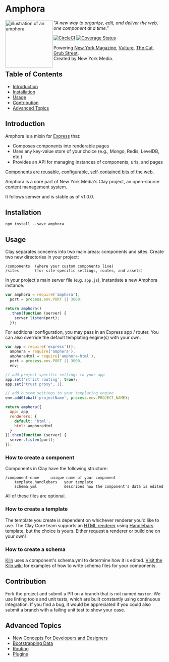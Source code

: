 Amphora
=========================

<img src="https://raw.githubusercontent.com/nymag/media/master/amphora-logo.png" alt="illustration of an amphora" height="150" align="left">

_"A new way to organize, edit, and deliver the web, one component at a time."_

[![CircleCI](https://circleci.com/gh/clay/amphora.svg?style=svg)](https://circleci.com/gh/clay/amphora) [![Coverage Status](https://coveralls.io/repos/nymag/amphora/badge.svg?branch=master&service=github&t=WhTOg8)](https://coveralls.io/github/nymag/amphora?branch=master)

Powering [New York Magazine](http://nymag.com/), [Vulture](http://www.vulture.com/), [The Cut](http://www,thecut.com/), [Grub Street](http://www.grubstreet.com/).  
Created by New York Media.

## Table of Contents

* [Introduction](#introduction)
* [Installation](#installation)
* [Usage](#usage)
* [Contribution](#contribution)
* [Advanced Topics](#advanced-topics)

## Introduction

Amphora is a mixin for [Express](https://github.com/strongloop/express) that:

* Composes components into renderable pages
* Uses any key-value store of your choice (e.g., Mongo, Redis, LevelDB, etc.)
* Provides an API for managing instances of components, uris, and pages

[Components are reusable, configurable, self-contained bits of the web.](https://github.com/nymag/amphora/wiki#clay-is-divided-into-components)

Amphora is a core part of New York Media's Clay project, an open-source content management system.

It follows semver and is stable as of v1.0.0.

## Installation

```
npm install --save amphora
```

## Usage

Clay separates concerns into two main areas: components and sites. Create two new directories in your project:

```
/components  (where your custom components live)
/sites       (for site-specific settings, routes, and assets)
```

In your project's main server file (e.g. `app.js`), instantiate a new Amphora instance.

```js
var amphora = require('amphora'),
  port = process.env.PORT || 3000;

return amphora()
  .then(function (server) {
    server.listen(port);
  });
```

For additional configuration, you may pass in an Express app / router. You can also override the default templating engine(s) with your own.

```js
var app = require('express')(),
  amphora = require('amphora'),
  amphoraHtml = require('amphora-html'),
  port = process.env.PORT || 3000,
  env;

// add project-specific settings to your app
app.set('strict routing', true);
app.set('trust proxy', 1);

// add custom settings to your templating engine
env.addGlobal('projectName', process.env.PROJECT_NAME);

return amphora({
  app: app,
  renderers: {
    default: 'html',
    html: amphoraHtml
  }
}).then(function (server) {
  server.listen(port);
});
```

### How to create a component

Components in Clay have the following structure:
```
/component-name     unique name of your component
    template.handlebars   your template
    schema.yml            describes how the component's data is edited
```

All of these files are optional.

### How to create a template

The template you create is dependent on whichever renderer you'd like to use. The Clay Core team supports an [HTML renderer](https://github.com/clay/amphora-html) using [Handlebars](http://handlebarsjs.com/) template, but the choice is yours. Either request a renderer or build one on your own!

### How to create a schema

[Kiln](https://github.com/nymag/clay-kiln) uses a component's schema.yml to determine how it is edited. [Visit the Kiln wiki](https://github.com/clay/clay-kiln/wiki/Schemas-and-Behaviors) for examples of how to write schema files for your components.

## Contribution

Fork the project and submit a PR on a branch that is not named `master`. We use linting tools and unit tests, which are built constantly using continuous integration. If you find a bug, it would be appreciated if you could also submit a branch with a failing unit test to show your case.

## Advanced Topics

- [New Concepts For Developers and Designers](https://github.com/nymag/amphora/wiki#for-developers-and-designers)
- [Bootstrapping Data](https://github.com/nymag/amphora/tree/master/lib/bootstrap.md)
- [Routing](https://github.com/nymag/amphora/tree/master/lib/routes)
- [Plugins](https://github.com/nymag/amphora/tree/master/lib/plugins)
